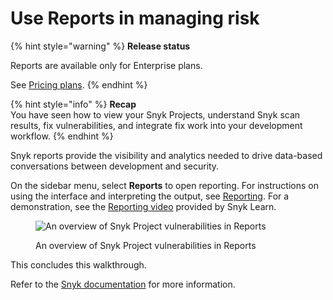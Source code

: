 # Use Reports in managing risk

{% hint style="warning" %}
**Release status**

Reports are available only for Enterprise plans.

See [Pricing plans](https://snyk.io/plans).
{% endhint %}

{% hint style="info" %}
**Recap**\
You have seen how to view your Snyk Projects, understand Snyk scan results, fix vulnerabilities, and integrate fix work into your development workflow.
{% endhint %}

Snyk reports provide the visibility and analytics needed to drive data-based conversations between development and security.

On the sidebar menu, select **Reports** to open reporting. For instructions on using the interface and interpreting the output, see [Reporting](../../manage-risk/reporting/). For a demonstration, see the [Reporting video](https://learn.snyk.io/lesson/snyk-reports/) provided by Snyk Learn.

<figure><img src="../../.gitbook/assets/2023-10-31_11-00-19.png" alt="An overview of Snyk Project vulnerabilities in Reports"><figcaption><p>An overview of Snyk Project vulnerabilities in Reports</p></figcaption></figure>

This concludes this walkthrough.

Refer to the [Snyk documentation](../../) for more information.
